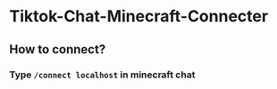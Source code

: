 # Tiktok-Chat-Minecraft-Connecter
## How to connect?
### Type ``/connect localhost`` in minecraft chat
